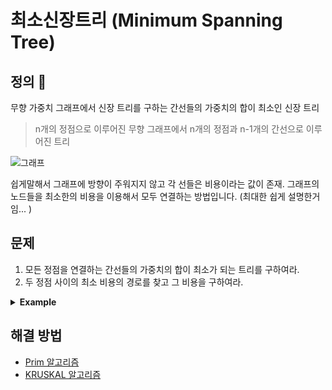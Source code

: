 # 최소신장트리 (Minimum Spanning Tree)

## 정의 🤔

무향 가중치 그래프에서 신장 트리를 구하는 간선들의 가중치의 합이 최소인 신장 트리

> n개의 정점으로 이루어진 무향 그래프에서 n개의 정점과 n-1개의 간선으로 이루어진 트리

![그래프](https://gmlwjd9405.github.io/images/algorithm-mst/spanning-tree.png)

쉽게말해서 그래프에 방향이 주워지지 않고 각 선들은 비용이라는 값이 존재. 그래프의 노드들을 최소한의 비용을 이용해서 모두 연결하는 방법입니다. (최대한 쉽게 설명한거임... )

## 문제

1. 모든 정점을 연결하는 간선들의 가중치의 합이 최소가 되는 트리를 구하여라.
2. 두 정점 사이의 최소 비용의 경로를 찾고 그 비용을 구하여라.

<details>
    <summary><strong>Example</strong></summary>
    <p>
<img src="https://gmlwjd9405.github.io/images/algorithm-mst/mst-example.png" alt="네트워크 연결 화면">
`Alpha`라는 동네에 모든 주민들은 인터넷을 연결할려고합니다.

이 인터넷은 물리적인 선을 이용하여 해당 주민들의 집을 한번씩은 연결해야 합니다.

따라서, 인터넷회사에서는 최소한의 비용을 이용해서 모든 집을 연결할려고합니다.

이때 MST 알고리즘을 이용해서 동네 주민들의 집을 모두 연결하는 최소 비용을 그래프를 만들 수 있습니다.
</p>

</details>

## 해결 방법

- [Prim 알고리즘](https://253eosam.github.io/algo-wiki/theory/algorithm/prim.md)
- [KRUSKAL 알고리즘](https://253eosam.github.io/algo-wiki/theory/algorithm/kruskal.md)
